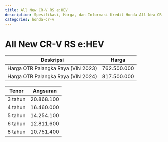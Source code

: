 ```yaml
---
title: All New CR-V RS e:HEV
description: Spesifikasi, Harga, dan Informasi Kredit Honda All New CR-V RS e:HEV
categories: honda-cr-v
---
```

# All New CR-V RS e:HEV

| Deskripsi | Harga |
| --- | --- |
| Harga OTR Palangka Raya (VIN 2023) | 762.500.000 |
| Harga OTR Palangka Raya (VIN 2024) | 817.500.000 |

| Tenor | Angsuran |
| --- | --- |
| 3 tahun | 20.868.100 |
| 4 tahun | 16.460.000 |
| 5 tahun | 14.254.100 |
| 6 tahun | 12.811.600 |
| 8 tahun | 10.751.400 |

